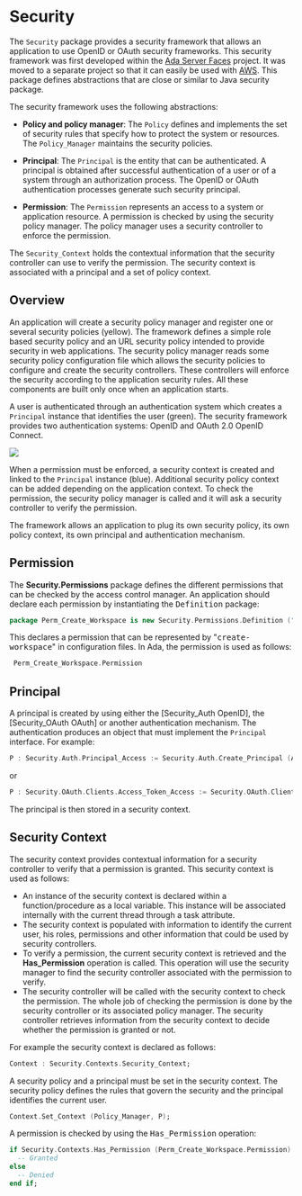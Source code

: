 # Security
The `Security` package provides a security framework that allows
an application to use OpenID or OAuth security frameworks.  This security
framework was first developed within the [Ada Server Faces](https://github.com/stcarrez/ada-asf) project.
It was moved to a separate project so that it can easily be used with [AWS](https://github.com/AdaCore/aws).
This package defines abstractions that are close or similar to Java
security package.

The security framework uses the following abstractions:

* **Policy and policy manager**:
  The `Policy` defines and implements the set of security rules that specify how to
  protect the system or resources.  The `Policy_Manager` maintains the security policies.

* **Principal**:
  The `Principal` is the entity that can be authenticated.  A principal is obtained
  after successful authentication of a user or of a system through an authorization process.
  The OpenID or OAuth authentication processes generate such security principal.

* **Permission**:
  The `Permission` represents an access to a system or application resource.
  A permission is checked by using the security policy manager.  The policy manager uses a
  security controller to enforce the permission.

The `Security_Context` holds the contextual information that the security controller
can use to verify the permission.  The security context is associated with a principal and
a set of policy context.

## Overview
An application will create a security policy manager and register one or several security
policies (yellow).  The framework defines a simple role based security policy and an URL
security policy intended to provide security in web applications.  The security policy manager
reads some security policy configuration file which allows the security policies to configure
and create the security controllers.  These controllers will enforce the security according
to the application security rules.  All these components are built only once when
an application starts.

A user is authenticated through an authentication system which creates a `Principal`
instance that identifies the user (green).  The security framework provides two authentication
systems: OpenID and OAuth 2.0 OpenID Connect.

![](images/ModelOverview.png)

When a permission must be enforced, a security context is created and linked to the
`Principal` instance (blue).  Additional security policy context can be added depending
on the application context.  To check the permission, the security policy manager is called
and it will ask a security controller to verify the permission.

The framework allows an application to plug its own security policy, its own policy context,
its own principal and authentication mechanism.

## Permission
The <b>Security.Permissions</b> package defines the different permissions that can be
checked by the access control manager.  An application should declare each permission
by instantiating the <tt>Definition</tt> package:

```Ada
package Perm_Create_Workspace is new Security.Permissions.Definition ("create-workspace");
```

This declares a permission that can be represented by "<tt>create-workspace</tt>" in
configuration files.  In Ada, the permission is used as follows:

```Ada
 Perm_Create_Workspace.Permission
```

## Principal
A principal is created by using either the [Security_Auth OpenID],
the [Security_OAuth OAuth] or another authentication mechanism.  The authentication produces
an object that must implement the `Principal` interface.  For example:

```Ada
P : Security.Auth.Principal_Access := Security.Auth.Create_Principal (Auth);
```

or

```Ada
P : Security.OAuth.Clients.Access_Token_Access := Security.OAuth.Clients.Create_Access_Token
```

The principal is then stored in a security context.

## Security Context
The security context provides contextual information for a security controller to
verify that a permission is granted.
This security context is used as follows:

  * An instance of the security context is declared within a function/procedure as
  a local variable.  This instance will be associated internally with the current thread
  through a task attribute.
  * The security context is populated with information to identify the current user,
  his roles, permissions and other information that could be used by security controllers.
  * To verify a permission, the current security context is retrieved and the
  <b>Has_Permission</b> operation is called.  This operation will use the security manager
  to find the security controller associated with the permission to verify.
  * The security controller will be called with the security context to check the permission.
  The whole job of checking the permission is done by the security controller or its
  associated policy manager.  The security controller retrieves information from the
  security context to decide whether the permission is granted or not.

For example the security context is declared as follows:

```Ada
Context : Security.Contexts.Security_Context;
```

A security policy and a principal must be set in the security context.  The security policy
defines the rules that govern the security and the principal identifies the current user.

```Ada
Context.Set_Context (Policy_Manager, P);
```

A permission is checked by using the <tt>Has_Permission</tt> operation:

```Ada
if Security.Contexts.Has_Permission (Perm_Create_Workspace.Permission) then
  -- Granted
else
  -- Denied
end if;
```


